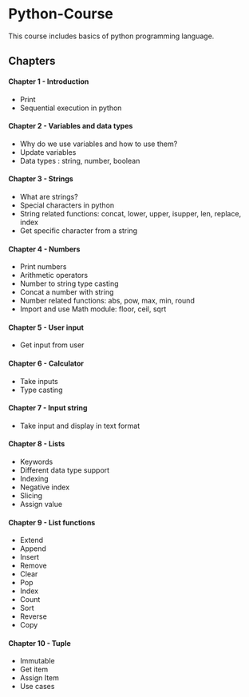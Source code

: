 # Python-Course

This course includes basics of python programming language.

## Chapters

#### Chapter 1 - Introduction

- Print
- Sequential execution in python

#### Chapter 2 - Variables and data types

- Why do we use variables and how to use them?
- Update variables
- Data types : string, number, boolean

#### Chapter 3 - Strings

- What are strings?
- Special characters in python
- String related functions: concat, lower, upper, isupper, len, replace, index
- Get specific character from a string

#### Chapter 4 - Numbers

- Print numbers
- Arithmetic operators
- Number to string type casting
- Concat a number with string
- Number related functions: abs, pow, max, min, round
- Import and use Math module: floor, ceil, sqrt

#### Chapter 5 - User input

- Get input from user

#### Chapter 6 - Calculator

- Take inputs
- Type casting

#### Chapter 7 - Input string

- Take input and display in text format

#### Chapter 8 - Lists

- Keywords
- Different data type support
- Indexing
- Negative index
- Slicing
- Assign value

#### Chapter 9 - List functions

- Extend
- Append
- Insert
- Remove
- Clear
- Pop
- Index
- Count
- Sort
- Reverse
- Copy

#### Chapter 10 - Tuple

- Immutable
- Get item
- Assign Item
- Use cases
